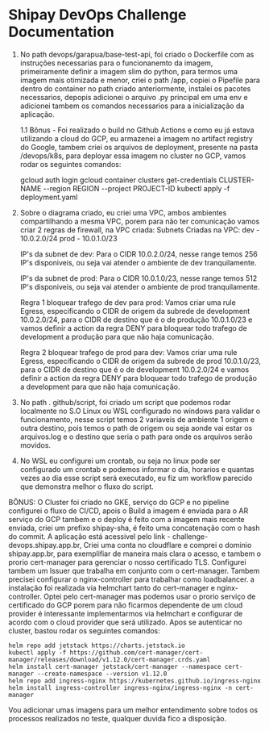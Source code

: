 # Shipay DevOps Challenge Documentation

1. No path devops/garapua/base-test-api, foi criado o Dockerfile com as instruções necessarias para o funcionanemto da imagem, primeiramente definir a imagem slim do python, para termos uma imagem mais otimizada e menor, criei o path /app, copiei o Pipefile para dentro do container no path criado anteriormente, instalei os pacotes necessarios, depopis adicionei o arquivo .py principal em uma env e adicionei tambem os comandos necessarios para a inicialização da aplicação.

    1.1 Bônus - Foi realizado o build no Github Actions e como eu já estava utilizando a cloud do GCP, eu armazenei a imagem no artifact registry do Google, tambem criei os arquivos de deployment, presente na pasta /devops/k8s,
    para deployar essa imagem no cluster no GCP, vamos rodar os seguintes comandos:

    gcloud auth login
    gcloud container clusters get-credentials CLUSTER-NAME --region REGION --project PROJECT-ID
    kubectl apply -f deployment.yaml


2. Sobre o diagrama criado, eu criei uma VPC, ambos ambientes compartilhando a mesma VPC, porem para não ter comunicação vamos criar 2 regras de firewall, na VPC criada:
 Subnets Criadas na VPC:
 dev - 10.0.2.0/24
 prod - 10.0.1.0/23


    IP's da subnet de dev: Para o CIDR 10.0.2.0/24, nesse range temos 256 IP's disponiveis, ou seja vai atender o ambiente de dev tranquilamente.

    IP's da subnet de prod: Para o CIDR 10.0.1.0/23, nesse range temos 512 IP's disponiveis, ou seja vai atender o ambiente de prod tranquilamente.


    Regra 1 bloquear trafego de dev para prod: Vamos criar uma rule Egress, especificando o CIDR de origem da subrede de development 10.0.2.0/24, para o CIDR de destino que é o de produção 10.0.1.0/23 e vamos definir a action da regra DENY para bloquear todo trafego de development a produção para que não haja comunicação. 

    Regra 2 bloquear trafego de prod para dev: Vamos criar uma rule Egress, especificando o CIDR de origem da subrede de prod 10.0.1.0/23, para o CIDR de destino que é o de development 10.0.2.0/24 e vamos definir a action da regra DENY para bloquear todo trafego de produção a development para que não haja comunicação.

3. No path . github/script, foi criado um script que podemos rodar localmente no S.O Linux ou WSL configurado no windows para validar o funcionamento, nesse script temos 2 variaveis de ambiente 1 origem e outra destino, pois temos o path de origem ou seja aonde vai estar os arquivos.log e o destino que seria o path para onde os arquivos serão movidos.

4. No WSL eu configurei um crontab, ou seja no linux pode ser configurado um crontab e podemos informar o dia, horarios e quantas vezes ao dia esse script será executado, eu fiz um workflow parecido que demonstra melhor o fluxo do script.


BÔNUS: O Cluster foi criado no GKE, serviço do GCP e no pipeline configurei o fluxo de CI/CD, apois o Build a imagem é enviada para o AR serviço do GCP tambem e o deploy é feito com a imagem mais recente enviada, criei um prefixo shipay-sha, é feito uma concatenação com o hash do commit. A aplicação está acessivel pelo link - challenge-devops.shipay.app.br, Criei uma conta no cloudflare e comprei o dominio shipay.app.br, para exemplifiar de maneira mais clara o acesso, e tambem o prorio cert-manager para gerenciar o nosso certificado TLS. Configurei tambem um Issuer que trabalha em conjunto com o cert-manager. Tambem precisei configurar o nginx-controller para trabalhar como loadbalancer. a instalação foi realizada via helmchart tanto do cert-manager e nginx-controller. Optei pelo cert-manager mas podemos usar o prorio serviço de certificado do GCP porem para não ficarmos dependente de um cloud provider é interessante implementarmos via helmchart e configurar de acordo com o cloud provider que será utilizado. Apos se autenticar no cluster, bastou rodar os seguintes comandos: 

    helm repo add jetstack https://charts.jetstack.io
    kubectl apply -f https://github.com/cert-manager/cert-manager/releases/download/v1.12.0/cert-manager.crds.yaml
    helm install cert-manager jetstack/cert-manager --namespace cert-manager --create-namespace --version v1.12.0
    helm repo add ingress-nginx https://kubernetes.github.io/ingress-nginx
    helm install ingress-controller ingress-nginx/ingress-nginx -n cert-manager

Vou adicionar umas imagens para um melhor entendimento sobre todos os processos realizados no teste, qualquer duvida fico a disposição.